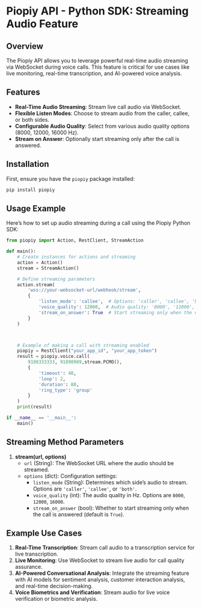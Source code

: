 # Piopiy API - Python SDK: Streaming Audio Feature

## Overview

The Piopiy API allows you to leverage powerful real-time audio streaming via WebSocket during voice calls. This feature is critical for use cases like live monitoring, real-time transcription, and AI-powered voice analysis.

## Features

- **Real-Time Audio Streaming**: Stream live call audio via WebSocket.
- **Flexible Listen Modes**: Choose to stream audio from the caller, callee, or both sides.
- **Configurable Audio Quality**: Select from various audio quality options (8000, 12000, 16000 Hz).
- **Stream on Answer**: Optionally start streaming only after the call is answered.

## Installation

First, ensure you have the `piopiy` package installed:

```bash
pip install piopiy
```

## Usage Example

Here’s how to set up audio streaming during a call using the Piopiy Python SDK:

```python
from piopiy import Action, RestClient, StreamAction

def main():
    # Create instances for actions and streaming
    action = Action()
    stream = StreamAction()

    # Define streaming parameters
    action.stream(
        'wss://your-websocket-url/webhook/stream',
        {
            'listen_mode': 'callee',  # Options: 'caller', 'callee', 'both'
            'voice_quality': 12000,  # Audio quality: '8000', '12000', '16000'
            'stream_on_answer': True  # Start streaming only when the call is answered
        }
    )



    # Example of making a call with streaming enabled
    piopiy = RestClient("your_app_id", "your_app_token")
    result = piopiy.voice.call(
        9198333333, 91898989,stream.PCMO(),
        {
            'timeout': 40,
            'loop': 2,
            'duration': 80,
            'ring_type': 'group'
        }
    )
    print(result)

if __name__ == '__main__':
    main()
```

## Streaming Method Parameters

1. **stream(url, options)**
      - `url` (String): The WebSocket URL where the audio should be streamed.
      - `options` (dict): Configuration settings:
           - `listen_mode` (String): Determines which side’s audio to stream. Options are `'caller'`, `'callee'`, or `'both'`.
           - `voice_quality` (int): The audio quality in Hz. Options are `8000`, `12000`, `16000`.
           - `stream_on_answer` (bool): Whether to start streaming only when the call is answered (default is `True`).

## Example Use Cases

1. **Real-Time Transcription**: Stream call audio to a transcription service for live transcription.
2. **Live Monitoring**: Use WebSocket to stream live audio for call quality assurance.
3. **AI-Powered Conversational Analysis**: Integrate the streaming feature with AI models for sentiment analysis, customer interaction analysis, and real-time decision-making.
4. **Voice Biometrics and Verification**: Stream audio for live voice verification or biometric analysis.
